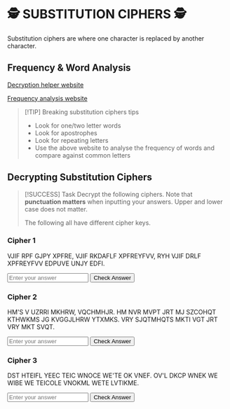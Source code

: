 # 🕵️ SUBSTITUTION CIPHERS 🕵️
Substitution ciphers are where one character is replaced by another character. 

## Frequency & Word Analysis
<a href="https://brianveitch.com/websites/cryptography/random.html" target="_blank">Decryption helper website</a>

<a href="https://www.boxentriq.com/code-breaking/frequency-analysis" target="_blank">Frequency analysis website</a>

> [!TIP] Breaking substitution ciphers tips
> - Look for one/two letter words
> - Look for apostrophes
> - Look for repeating letters
> - Use the above website to analyse the frequency of words and compare against common letters

## Decrypting Substitution Ciphers
> [!SUCCESS] Task
> Decrypt the following ciphers. Note that **punctuation matters** when inputting your answers. Upper and lower case does not matter.
> 
> The following all have different cipher keys.

### Cipher 1
VJIF RPF GJPY XPFRE, VJIF RKDAFLF XPFREYFVV, RYH VJIF DRLF XPFREYFVV EDPUVE UNJY EDFI.

<!-- rgkhfwxdaotqiyjnmpveulbzsc -->
<div class="answer-box">
    <input class="answer-input" type="text" id="answerinput1" placeholder="Enter your answer">
    <button class="answer-button" onclick="checkAnswer('answerinput1', 'result1', 'U29tZSBhcmUgYm9ybiBncmVhdCwgc29tZSBhY2hpZXZlIGdyZWF0bmVzcywgYW5kIHNvbWUgaGF2ZSBncmVhdG5lc3MgdGhydXN0IHVwb24gdGhlbS4=')">Check Answer</button>
</div>

<div id="result1"></div>

### Cipher 2
HM'S V UZRRI MKHRW, VQCHMHJR. HM NVR MVPT JRT MJ SZCOHQT KTHWKMS JG KVGGJLHRW YTXMKS. VRY SJQTMHQTS MKTI VGT JRT VRY MKT SVQT.

<!-- vcnytuwkhfpoqrjxbgsmzeldia -->
<div class="answer-box">
    <input class="answer-input" type="text" id="answerinput2" placeholder="Enter your answer">
    <button class="answer-button" onclick="checkAnswer('answerinput2', 'result2', 'SXQncyBhIGZ1bm55IHRoaW5nLCBhbWJpdGlvbi4gSXQgY2FuIHRha2Ugb25lIHRvIHN1YmxpbWUgaGVpZ2h0cyBvciBoYXJyb3dpbmcgZGVwdGhzLiBBbmQgc29tZXRpbWVzIHRoZXkgYXJlIG9uZSBhbmQgdGhlIHNhbWUu')">Check Answer</button>
</div>

<div id="result2"></div>

### Cipher 3
DST HTEIFL YEEC TEIC WNOCE WE'TE OK VNEF. OV'L DKCP WNEK WE WIBE WE TEICOLE VNOKML WETE LVTIKME.

<!-- igqheymnoabcfkdxjtlvszwrpu -->
<div class="answer-box">
    <input class="answer-input" type="text" id="answerinput3" placeholder="Enter your answer">
    <button class="answer-button" onclick="checkAnswer('answerinput3', 'result3', 'T3VyIGRyZWFtcyBmZWVsIHJlYWwgd2hpbGUgd2UncmUgaW4gdGhlbS4gSXQncyBvbmx5IHdoZW4gd2Ugd2FrZSB3ZSByZWFsaXNlIHRoaW5ncyB3ZXJlIHN0cmFuZ2Uu')">Check Answer</button>
</div>

<div id="result3"></div>

<script>
    function checkAnswer(inputId, resultId, enAnswer) {
        const input = document.getElementById(inputId);
        const result = document.getElementById(resultId);
        const correctAnswer = atob(enAnswer);
        
        if (input.value.trim().toLowerCase() === correctAnswer.toLowerCase()) {
            result.className = 'correct';
            result.textContent = '✓ Correct Answer!';
        } else {
            result.className = 'incorrect';
            result.textContent = '✗ Incorrect. Try again!';
        }
        
        result.style.display = 'block';
    }
</script>
